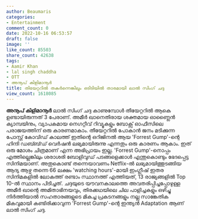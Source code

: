 ```yaml
---
author: Beaumaris
categories:
- Entertainment
comment_count: 0
date: 2022-10-16 06:53:57
draft: false
image: ''
like_count: 85503
share_count: 42638
tags:
- Aamir Khan
- lal singh chaddha
- OTT
- അനൂപ് കിളിമാനൂർ
title: തിയേറ്ററിൽ തകർന്നെങ്കിലും ഒടിടിയിൽ താരമായി ലാൽ സിംഗ് ചദ്ദ
view_count: 1618085
---
```


**അനൂപ് കിളിമാനൂർ** ലാൽ സിംഗ് ചദ്ദ കാണുമ്പോൾ തീയേറ്ററിൽ ആകെ ഉണ്ടായിരുന്നത് 3 പേരാണ്. അമീർ ഖാനെതിരായ ശക്തമായ ഓണ്ലൈൻ ക്യാമ്പയിനും, വ്യാപകമായ നെഗറ്റീവ് റിവ്യൂകളും ബോക്സ് ഓഫീസിലെ പരാജയത്തിന് ഒരു കാരണമാകാം. തീയേറ്ററിൽ പോകാൻ ജനം മടിക്കുന്ന പോസ്റ്റ് കോവിഡ് കാലത്ത് ഇതിന്റെ ഒറിജിനൽ ആയ 'Forrest Gump'-ന്റെ ഹിന്ദി ഡബ്ബ്ഡ് വെർഷൻ ലഭ്യമായിരുന്നു എന്നതും ഒരു കാരണം ആകാം. ഇത് ഒരു മോശം ചിത്രമാണ് എന്ന അഭിപ്രായം ഇല്ല. 'Forrest Gump'-നൊപ്പം എത്തില്ലെങ്കിലും ശരാശരി ബോളിവുഡ് പടങ്ങളെക്കാൾ എന്തുകൊണ്ടും ഭേദപ്പെട്ട സിനിമയാണ്. അതുകൊണ്ട് തന്നെയാവണം Netflix-ൽ ലഭ്യമായിത്തുടങ്ങിയ ആദ്യ ആഴ്ച തന്നെ 66 ലക്ഷം 'watching hours'-മായി ഇംഗ്ലീഷ് ഇതര സിനിമകളിൽ ലോകത്ത് രണ്ടാം സ്ഥാനത്ത് എത്തിയത്, 13 രാജ്യങ്ങളിൽ Top 10-ൽ സ്ഥാനം പിടിച്ചത്. ചദ്ദയുടെ യൗവനകാലത്തെ അവതരിപ്പിച്ചപ്പോഴുള്ള അമീർ ഖാന്റെ അമിതാഭിനയവും, തിരക്കഥയിലെ ചില പാളിച്ചകളും ഒഴിച്ചു നിർത്തിയാൽ സഹതാരങ്ങളുടെ മികച്ച പ്രകടനങ്ങളും നല്ല സാങ്കേതിക മികവുമായി കണ്ടിരിക്കാവുന്ന 'Forrest Gump'-ന്റെ ഇന്ത്യൻ Adaptation ആണ് ലാൽ സിംഗ് ചദ്ദ.
